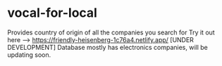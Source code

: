 # vocal-for-local
Provides country of origin of all the companies you search for
Try it out here --> https://friendly-heisenberg-1c76a4.netlify.app/
[UNDER DEVELOPMENT]
Database mostly has electronics companies, will be updating soon.
